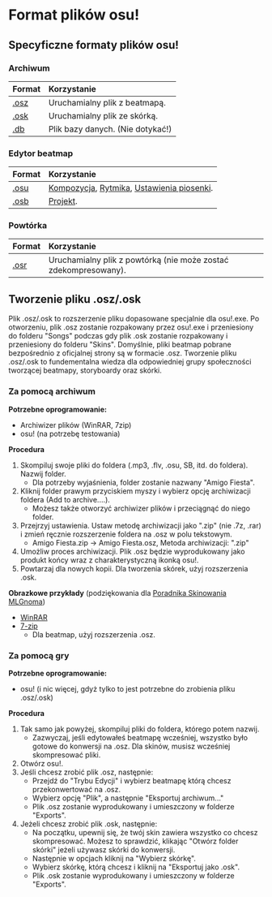 # Format plików osu!

## Specyficzne formaty plików osu!

### Archiwum

| Format | Korzystanie |
| :-- | :-- |
| [.osz][Osz Link] | Uruchamialny plik z beatmapą. |
| [.osk][Osk Link] | Uruchamialny plik ze skórką. |
| [.db][Db Link] | Plik bazy danych. (Nie dotykać!) |

### Edytor beatmap

| Format | Korzystanie |
| :-- | :-- |
| [.osu][Osu Link] | [Kompozycja](/wiki/Beatmap_Editor/Compose), [Rytmika](/wiki/Beatmap_Editor/Timing), [Ustawienia piosenki](/wiki/Beatmap_Editor/Song_Setup). |
| [.osb][Osb Link] | [Projekt](/wiki/Beatmap_Editor/Design). |

### Powtórka

| Format | Korzystanie |
| :-- | :-- |
| [.osr][Osr Link] | Uruchamialny plik z powtórką (nie może zostać zdekompresowany). |

## Tworzenie pliku .osz/.osk

Plik .osz/.osk to rozszerzenie pliku dopasowane specjalnie dla osu!.exe. Po otworzeniu, plik .osz zostanie rozpakowany przez osu!.exe i przeniesiony do folderu "Songs" podczas gdy plik .osk zostanie rozpakowany i przeniesiony do folderu "Skins". Domyślnie, pliki beatmap pobrane bezpośrednio z oficjalnej strony są w formacie .osz. Tworzenie pliku .osz/.osk to fundementalna wiedza dla odpowiedniej grupy społeczności tworzącej beatmapy, storyboardy oraz skórki.

### Za pomocą archiwum

**Potrzebne oprogramowanie:**

- Archiwizer plików (WinRAR, 7zip)
- osu! (na potrzebę testowania)

**Procedura**

1. Skompiluj swoje pliki do foldera (.mp3, .flv, .osu, SB, itd. do foldera). Nazwij folder.
   - Dla potrzeby wyjaśnienia, folder zostanie nazwany "Amigo Fiesta".
2. Kliknij folder prawym przyciskiem myszy i wybierz opcję archiwizacji foldera (Add to archive....).
   - Możesz także otworzyć archiwizer plików i przeciągnąć do niego folder.
3. Przejrzyj ustawienia. Ustaw metodę archiwizacji jako ".zip" (nie .7z, .rar) i zmień ręcznie rozszerzenie foldera na .osz w polu tekstowym.
   - Amigo Fiesta.zip -> Amigo Fiesta.osz, Metoda archiwizacji: ".zip"
4. Umożliw proces archiwizacji. Plik .osz będzie wyprodukowany jako produkt końcy wraz z charakterystyczną ikonką osu!.
5. Powtarzaj dla nowych kopii. Dla tworzenia skórek, użyj rozszerzenia .osk.

**Obrazkowe przykłady** (podziękowania dla [Poradnika Skinowania](https://osu.ppy.sh/community/forums/topics/51694) [MLGnoma](https://osu.ppy.sh/users/46620))

- [WinRAR](https://puu.sh/1MBV)
- [7-zip](https://puu.sh/1MBW)
  - Dla beatmap, użyj rozszerzenia .osz.

### Za pomocą gry

**Potrzebne oprogramowanie:**

- osu! (i nic więcej, gdyż tylko to jest potrzebne do zrobienia pliku .osz/.osk)

**Procedura**

1. Tak samo jak powyżej, skompiluj pliki do foldera, którego potem nazwij.
   - Zazwyczaj, jeśli edytowałeś beatmapę wcześniej, wszystko było gotowe do konwersji na .osz. Dla skinów, musisz wcześniej skompresować pliki.
2. Otwórz osu!.
3. Jeśli chcesz zrobić plik .osz, następnie:
   - Przejdź do "Trybu Edycji" i wybierz beatmapę którą chcesz przekonwertować na .osz.
   - Wybierz opcję "Plik", a następnie "Eksportuj archiwum..."
   - Plik .osz zostanie wyprodukowany i umieszczony w folderze "Exports".
4. Jeżeli chcesz zrobić plik .osk, następnie:
   - Na początku, upewnij się, że twój skin zawiera wszystko co chcesz skompresować. Możesz to sprawdzić, klikając "Otwórz folder skórki" jeżeli używasz skórki do konwersji.
   - Następnie w opcjach kliknij na "Wybierz skórkę".
   - Wybierz skórkę, którą chcesz i kliknij na "Eksportuj jako .osk".
   - Plik .osk zostanie wyprodukowany i umieszczony w folderze "Exports".

[Osz Link]: /wiki/osu!_File_Formats/Osz_(file_format)
[Osk Link]: /wiki/osu!_File_Formats/Osk_(file_format)
[Db Link]: /wiki/osu!_File_Formats/Db_(file_format)
[Osu Link]: /wiki/osu!_File_Formats/Osu_(file_format)
[Osb Link]: /wiki/osu!_File_Formats/Osb_(file_format)
[Osr Link]: /wiki/osu!_File_Formats/Osr_(file_format)
